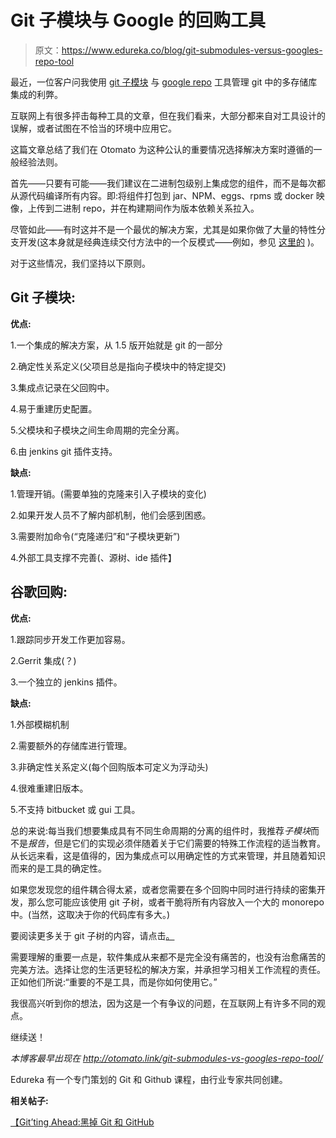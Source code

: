 # Git 子模块与 Google 的回购工具

> 原文：<https://www.edureka.co/blog/git-submodules-versus-googles-repo-tool>

最近，一位客户问我使用 [git 子模块](https://git-scm.com/book/en/v2/Git-Tools-Submodules) 与 [google repo](https://code.google.com/p/git-repo/) 工具管理 git 中的多存储库集成的利弊。

互联网上有很多抨击每种工具的文章，但在我们看来，大部分都来自对工具设计的误解，或者试图在不恰当的环境中应用它。

这篇文章总结了我们在 Otomato 为这种公认的重要情况选择解决方案时遵循的一般经验法则。

首先——只要有可能——我们建议在二进制包级别上集成您的组件，而不是每次都从源代码编译所有内容。即:将组件打包到 jar、NPM、eggs、rpms 或 docker 映像，上传到二进制 repo，并在构建期间作为版本依赖关系拉入。

尽管如此——有时这并不是一个最优的解决方案，尤其是如果你做了大量的特性分支开发(这本身就是经典连续交付方法中的一个反模式——例如，参见 [这里的](https://www.thoughtworks.com/insights/blog/enabling-trunk-based-development-deployment-pipelines) )。

对于这些情况，我们坚持以下原则。

## Git 子模块:

**优点:**

1.一个集成的解决方案，从 1.5 版开始就是 git 的一部分

2.确定性关系定义(父项目总是指向子模块中的特定提交)

3.集成点记录在父回购中。

4.易于重建历史配置。

5.父模块和子模块之间生命周期的完全分离。

6.由 jenkins git 插件支持。

**缺点:**

1.管理开销。(需要单独的克隆来引入子模块的变化)

2.如果开发人员不了解内部机制，他们会感到困惑。

3.需要附加命令(“克隆递归”和“子模块更新”)

4.外部工具支撑不完善(、源树、ide 插件】

## 谷歌回购:

**优点:**

1.跟踪同步开发工作更加容易。

2.Gerrit 集成(？)

3.一个独立的 jenkins 插件。

**缺点:**

1.外部模糊机制

2.需要额外的存储库进行管理。

3.非确定性关系定义(每个回购版本可定义为浮动头)

4.很难重建旧版本。

5.不支持 bitbucket 或 gui 工具。

总的来说:每当我们想要集成具有不同生命周期的分离的组件时，我推荐*子模块*而不是*报告*，但是它们的实现必须伴随着关于它们需要的特殊工作流程的适当教育。从长远来看，这是值得的，因为集成点可以用确定性的方式来管理，并且随着知识而来的是工具的确定性。

如果您发现您的组件耦合得太紧，或者您需要在多个回购中同时进行持续的密集开发，那么您可能应该使用 git 子树，或者干脆将所有内容放入一个大的 monorepo 中。(当然，这取决于你的代码库有多大。)

要阅读更多关于 git 子树的内容，请点击[。](http://blogs.atlassian.com/2013/05/alternatives-to-git-submodule-git-subtree/)

需要理解的重要一点是，软件集成从来都不是完全没有痛苦的，也没有治愈痛苦的完美方法。选择让您的生活更轻松的解决方案，并承担学习相关工作流程的责任。正如他们所说:“重要的不是工具，而是你如何使用它。”

我很高兴听到你的想法，因为这是一个有争议的问题，在互联网上有许多不同的观点。

继续送！

*本博客最早出现在 http://otomato.link/git-submodules-vs-googles-repo-tool/*

Edureka 有一个专门策划的 Git 和 Github 课程，由行业专家共同创建。

**相关帖子:**

[【Git’ting Ahead:黑掉 Git 和 GitHub](https://www.edureka.co/blog/git-ting-ahead-hacking-git-and-github-part-1)